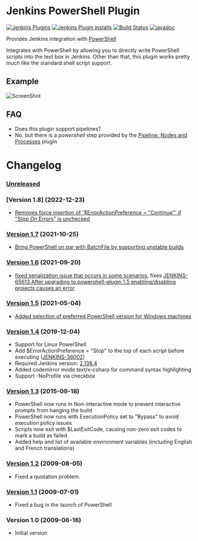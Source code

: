 Jenkins PowerShell Plugin
=========================

[![Jenkins Plugins](https://img.shields.io/jenkins/plugin/v/powershell)](https://github.com/jenkinsci/powershell-plugin/releases)
[![Jenkins Plugin installs](https://img.shields.io/jenkins/plugin/i/powershell)](https://plugins.jenkins.io/powershell)
[![Build Status](https://ci.jenkins.io/buildStatus/icon?job=Plugins/powershell-plugin/master)](https://ci.jenkins.io/blue/organizations/jenkins/Plugins%2Fpowershell-plugin/branches)
[![javadoc](https://img.shields.io/badge/javadoc-available-brightgreen.svg)](https://javadoc.jenkins.io/plugin/powershell/)

Provides Jenkins integration with [PowerShell](http://www.microsoft.com/powershell)

Integrates with PowerShell by allowing you to directly write
PowerShell scripts into the text box in Jenkins. Other than that, this
plugin works pretty much like the standard shell script support.

## Example

![ScreenShot](usage_example.png?raw=true)

## FAQ

- Does this plugin support pipelines?
- No, but there is a _powershell_ step provided by the [Pipeline: Nodes and Processes](https://github.com/jenkinsci/workflow-durable-task-step-plugin) plugin
  

# Changelog

### [Unreleased]

### [Version 1.8] (2022-12-23)

 - [Removes force insertion of '$ErrorActionPreference = "Continue"' if "Stop On Errors" is unchecked](https://github.com/jenkinsci/powershell-plugin/pull/21)

### [Version 1.7] (2021-10-25)

 - [Bring PowerShell on par with BatchFile by supporting unstable builds](https://github.com/jenkinsci/powershell-plugin/pull/14)

### [Version 1.6] (2021-09-20)

 - [fixed serialization issue that occurs in some scenarios](https://github.com/jenkinsci/powershell-plugin/pull/17), fixes [JENKINS-65613 After upgrading to powershell-plugin 1.5 enabling/disabling projects causes an error](https://issues.jenkins.io/browse/JENKINS-65613)

### [Version 1.5] (2021-05-04)

- [Added selection of preferred PowerShell version for Windows machines](https://github.com/jenkinsci/powershell-plugin/pull/16)

### [Version 1.4] (2019-12-04)

- Support for Linux PowerShell
- Add $ErrorActionPreference = "Stop" to the top of each script before executing ([JENKINS-36002](https://issues.jenkins-ci.org/browse/JENKINS-36002))
- Required Jenkins version:  [2.138.4](https://jenkins.io/changelog-stable/)
- Added codemirror mode text/x-csharp for command syntax highlighting
- Support -NoProfile via checkbox

### [Version 1.3] (2015-09-18)

-   PowerShell now runs in Non-Interactive mode to prevent interactive
    prompts from hanging the build
-   PowerShell now runs with ExecutionPolicy set to "Bypass" to avoid
    execution policy issues
-   Scripts now exit with $LastExitCode, causing non-zero exit codes to
    mark a build as failed
-   Added help and list of available environment variables (including
    English and French translations)

### [Version 1.2] (2009-08-05)

-   Fixed a quotation problem.

### [Version 1.1] (2009-07-01)

-   Fixed a bug in the launch of PowerShell

### Version 1.0 (2009-06-16)

-   Initial version

[Unreleased]: https://github.com/jenkinsci/powershell-plugin/compare/plugin-usage-plugin-1.7...HEAD
[Version 1.7]: https://github.com/jenkinsci/powershell-plugin/compare/powershell-1.6...powershell-1.7
[Version 1.6]: https://github.com/jenkinsci/powershell-plugin/compare/powershell-1.5...powershell-1.6
[Version 1.5]: https://github.com/jenkinsci/powershell-plugin/compare/powershell-1.4...powershell-1.5
[Version 1.4]: https://github.com/jenkinsci/powershell-plugin/compare/powershell-1.3...powershell-1.4
[Version 1.3]: https://github.com/jenkinsci/powershell-plugin/compare/powershell-1.2...powershell-1.3
[Version 1.2]: https://github.com/jenkinsci/powershell-plugin/compare/powershell-1.1...powershell-1.2
[Version 1.1]: https://github.com/jenkinsci/powershell-plugin/compare/powershell-1.0...powershell-1.1
[Version 1.0]: https://github.com/jenkinsci/powershell-plugin/compare/powershell-1.0...powershell-1.0
